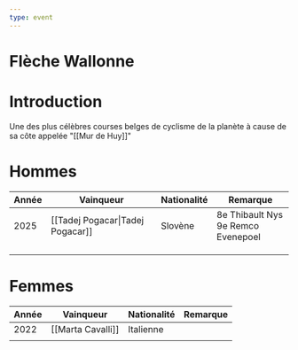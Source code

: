 ```yaml
---
type: event
---
```

# Flèche Wallonne

# Introduction

Une des plus célèbres courses belges de cyclisme de la planète à cause de sa côte appelée "[[Mur de Huy]]"

# Hommes

| Année | Vainqueur                  | Nationalité | Remarque                              |
| ----- | -------------------------- | ----------- | ------------------------------------- |
| 2025  | [[Tadej Pogacar\|Tadej Pogacar]] | Slovène     | 8e Thibault Nys<br>9e Remco Evenepoel |
|       |                            |             |                                       |
|       |                            |             |                                       |
|       |                            |             |                                       |
# Femmes

| Année | Vainqueur         | Nationalité | Remarque |
| ----- | ----------------- | ----------- | -------- |
| 2022  | [[Marta Cavalli]] | Italienne   |          |
|       |                   |             |          |
